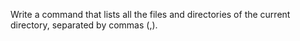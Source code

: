 Write a command that lists all the files and directories of the current directory, separated by commas (,).
